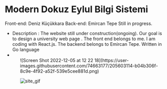 # Modern Dokuz Eylul Bilgi Sistemi
  Front-end: Deniz Küçükkara
  Back-end: Emircan Tepe
  Still in progress.
  <ul>
<li>Description : The website still under construction(ongoing). Our goal is to design a university web page . The front end belongs to me. I am coding with React.js. The backend belongs to Emircan Tepe. Written in Go language<li/>
  <ul/>
![Screen Shot 2022-12-05 at 12 22 18](https://user-images.githubusercontent.com/74663177/205603114-b04b306f-8c9e-4f92-a52f-539e5cee881d.png)

![site_gif](https://user-images.githubusercontent.com/74663177/205603067-c50ff32d-906a-4d04-b64b-c7d5f2bf0fa4.gif)
